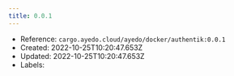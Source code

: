 ```yaml
---
title: 0.0.1
---
```



- Reference: `cargo.ayedo.cloud/ayedo/docker/authentik:0.0.1`
- Created: 2022-10-25T10:20:47.653Z
- Updated: 2022-10-25T10:20:47.653Z
- Labels:


